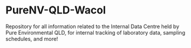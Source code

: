 # PureNV-QLD-Wacol
Repository for all information related to the Internal Data Centre held by Pure Environmental QLD, for internal tracking of laboratory data, sampling schedules, and more!
